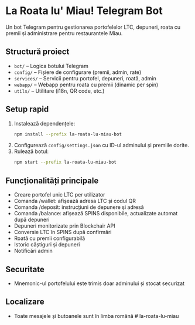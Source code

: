 # La Roata lu' Miau! Telegram Bot

Un bot Telegram pentru gestionarea portofelelor LTC, depuneri, roata cu premii și administrare pentru restaurantele Miau.

## Structură proiect
- `bot/` – Logica botului Telegram
- `config/` – Fișiere de configurare (premii, admin, rate)
- `services/` – Servicii pentru portofel, depuneri, roată, admin
- `webapp/` – Webapp pentru roata cu premii (dinamic per spin)
- `utils/` – Utilitare (i18n, QR code, etc.)

## Setup rapid
1. Instalează dependențele:
   ```bash
   npm install --prefix la-roata-lu-miau-bot
   ```
2. Configurează `config/settings.json` cu ID-ul adminului și premiile dorite.
3. Rulează botul:
   ```bash
   npm start --prefix la-roata-lu-miau-bot
   ```

## Funcționalități principale
- Creare portofel unic LTC per utilizator
- Comanda /wallet: afișează adresa LTC și codul QR
- Comanda /deposit: instrucțiuni de depunere și adresă
- Comanda /balance: afișează SPINS disponibile, actualizate automat după depuneri
- Depuneri monitorizate prin Blockchair API
- Conversie LTC în SPINS după confirmări
- Roată cu premii configurabilă
- Istoric câștiguri și depuneri
- Notificări admin

## Securitate
- Mnemonic-ul portofelului este trimis doar adminului și stocat securizat

## Localizare
- Toate mesajele și butoanele sunt în limba română # la-roata-lu-miau
